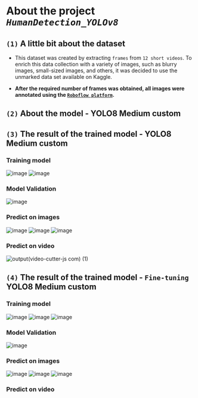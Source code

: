 # About the project ***`HumanDetection_YOLOv8`***
## `(1)` A little bit about the dataset
- This dataset was created by extracting `frames` from `12 short videos`. To enrich this data collection with a variety of images, such as blurry images, small-sized images, and others, it was decided to use the unmarked data set available on Kaggle. 

- **After the required number of frames was obtained, all images were annotated using the [`Roboflow platform`](https://roboflow.com/).**
## `(2)` About the model - YOLO8 Medium custom
## `(3)` The result of the trained model - YOLO8 Medium custom

### Training model

![image](https://github.com/nikfilonenko/HumanDetection_YOLOv8/assets/103507130/2ce94361-fdb4-4339-a32a-085983954fa0)
![image](https://github.com/nikfilonenko/HumanDetection_YOLOv8/assets/103507130/70ebe9ea-43d1-48c1-bcde-eb7b5da8104b)

### Model Validation

![image](https://github.com/nikfilonenko/HumanDetection_YOLOv8/assets/103507130/3eb75690-3bde-48f7-9787-323ba58e94b3)

### Predict on images

![image](https://github.com/nikfilonenko/HumanDetection_YOLOv8/assets/103507130/b31ac01c-d294-408e-a7d0-d813a4fb42ed)
![image](https://github.com/nikfilonenko/HumanDetection_YOLOv8/assets/103507130/b0b49a35-7e6a-4665-bb15-e077984d3925)
![image](https://github.com/nikfilonenko/HumanDetection_YOLOv8/assets/103507130/c06e9aa8-206a-49a2-94f7-8b42a96d08d4)

### Predict on video

![output(video-cutter-js com) (1)](https://github.com/nikfilonenko/HumanDetection_YOLOv8/assets/103507130/6b65b76f-cdb3-4398-888f-54ffe2359e47)


## `(4)` The result of the trained model - `Fine-tuning` YOLO8 Medium custom

### Training model

![image](https://github.com/nikfilonenko/HumanDetection_YOLOv8/assets/103507130/4a38a472-5253-4aa5-9664-e07dd680b7d4)
![image](https://github.com/nikfilonenko/HumanDetection_YOLOv8/assets/103507130/9e08da33-c73f-40dd-a1a0-485325687082)
![image](https://github.com/nikfilonenko/HumanDetection_YOLOv8/assets/103507130/78bfd820-2914-45d8-86a7-51f297aea76b)

### Model Validation

![image](https://github.com/nikfilonenko/HumanDetection_YOLOv8/assets/103507130/501a1ec5-2b82-488e-b0b5-fa1e27dabb8a)

### Predict on images

![image](https://github.com/nikfilonenko/HumanDetection_YOLOv8/assets/103507130/fa0f435d-44e3-4db2-8139-66e8c8d60260)
![image](https://github.com/nikfilonenko/HumanDetection_YOLOv8/assets/103507130/01bfb72c-577f-46f6-9aa5-1a65c689b737)
![image](https://github.com/nikfilonenko/HumanDetection_YOLOv8/assets/103507130/6dae6ccc-d153-4173-b20f-742c85f217b7)

### Predict on video



